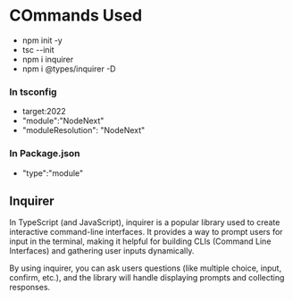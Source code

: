 # COmmands Used

- npm init -y
- tsc --init
- npm i inquirer
- npm i @types/inquirer -D

### In tsconfig
- target:2022
- "module":"NodeNext"
- "moduleResolution": "NodeNext"

### In Package.json
- "type":"module"

## Inquirer

In TypeScript (and JavaScript), inquirer is a popular library used to create interactive command-line interfaces. It provides a way to prompt users for input in the terminal, making it helpful for building CLIs (Command Line Interfaces) and gathering user inputs dynamically.

By using inquirer, you can ask users questions (like multiple choice, input, confirm, etc.), and the library will handle displaying prompts and collecting responses.